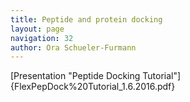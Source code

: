 ```yaml
---
title: Peptide and protein docking
layout: page
navigation: 32
author: Ora Schueler-Furmann
---
```


[Presentation "Peptide Docking Tutorial"]{FlexPepDock%20Tutorial_1.6.2016.pdf}
